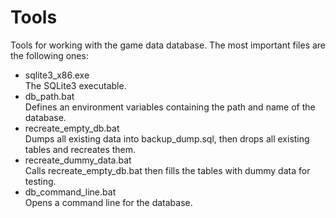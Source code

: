 # Tools
Tools for working with the game data database.
The most important files are the following ones:
- sqlite3_x86.exe  
  The SQLite3 executable.
- db_path.bat  
  Defines an environment variables containing the path and name of the database.
- recreate_empty_db.bat  
  Dumps all existing data into backup_dump.sql, then drops all existing tables and recreates them.
- recreate_dummy_data.bat  
  Calls recreate_empty_db.bat then fills the tables with dummy data for testing.
- db_command_line.bat  
  Opens a command line for the database.
